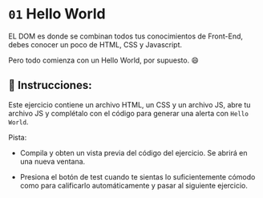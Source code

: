 # `01` Hello World

EL DOM es donde se combinan todos tus conocimientos de Front-End, debes conocer un poco de HTML, CSS y Javascript.

Pero todo comienza con un Hello World, por supuesto. 😄

## 📝 Instrucciones:

Este ejercicio contiene un archivo HTML, un CSS y un archivo JS, abre tu archivo JS y complétalo con el código para generar una alerta con `Hello World`.

Pista:

- Compila y obten un vista previa del código del ejercicio. Se abrirá en una nueva ventana.

- Presiona el botón de test cuando te sientas lo suficientemente cómodo como para calificarlo automáticamente y pasar al siguiente ejercicio.